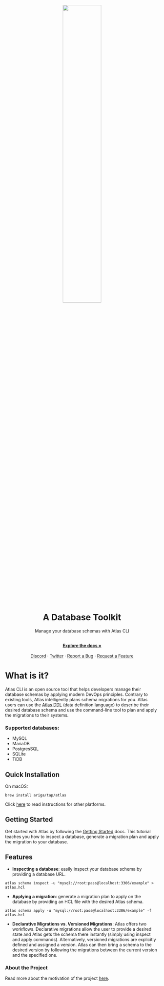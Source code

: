 <div align="center">
     <img width="50%" align="center" style="display: block; "
     src="https://blog.ariga.io/uploads/images/atlas_logo_text.png"/>
</div>
<h1 align="center">A Database Toolkit</h1>


<div align="center">
Manage your database schemas with Atlas CLI
</div>

<div align="center">
     <p align="center">
         <br />
         <a href="https://atlasgo.io/getting-started/" rel="dofollow"><strong>Explore the docs »</strong></a>
         <br /><br/>
          <a href="https://discord.com/invite/zZ6sWVg6NT">Discord</a>
    ·
          <a href="https://twitter.com/ariga_io/">Twitter</a>
     ·
          <a href="https://github.com/ariga/atlas/issues">Report a Bug</a>
    ·
          <a href="https://github.com/ariga/atlas/discussions">Request a Feature</a>
     </p>
          

</div>


# What is it?

Atlas CLI is an open source tool that helps developers manage their database schemas by applying modern DevOps principles. Contrary to existing tools, Atlas intelligently plans schema migrations for you. Atlas users can use the [Atlas DDL](https://atlasgo.io/concepts/ddl#hcl) (data definition language) to describe their desired database schema and use the command-line tool to plan and apply the migrations to their systems.

### Supported databases:
* MySQL
* MariaDB
* PostgresSQL
* SQLite
* TiDB

## Quick Installation

On macOS:

```shell
brew install ariga/tap/atlas
```

Click [here](https://atlasgo.io/cli/getting-started/setting-up) to read instructions for other platforms.

## Getting Started
Get started with Atlas by following the [Getting Started](https://atlasgo.io/cli/getting-started/setting-up) docs.
This tutorial teaches you how to inspect a database, generate a migration plan and apply the migration to your database.

## Features
- **Inspecting a database**: easily inspect your database schema by providing a database URL.
```shell
atlas schema inspect -u "mysql://root:pass@localhost:3306/example" > atlas.hcl
```
- **Applying a migration**: generate a migration plan to apply on the database by providing an HCL file with the desired Atlas schema.
```shell
atlas schema apply -u "mysql://root:pass@localhost:3306/example" -f atlas.hcl
```
- **Declarative Migrations vs. Versioned Migrations**: Atlas offers two workflows. Declarative migrations allow the user to provide a desired state and Atlas gets the schema there instantly (simply using inspect and apply commands). Alternatively, versioned migrations are explicitly defined and assigned a version. Atlas can then bring a schema to the desired version by following the migrations between the current version and the specified one.

### About the Project
Read more about the motivation of the project [here](https://atlasgo.io/blog/2021/11/25/meet-atlas).
